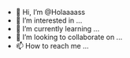 - 👋 Hi, I’m @Holaaaass
- 👀 I’m interested in ...
- 🌱 I’m currently learning ...
- 💞️ I’m looking to collaborate on ...
- 📫 How to reach me ...

<!---
Holaaaass/Holaaaass is a ✨ special ✨ repository because its `README.md` (this file) appears on your GitHub profile.
You can click the Preview link to take a look at your changes.
--->
